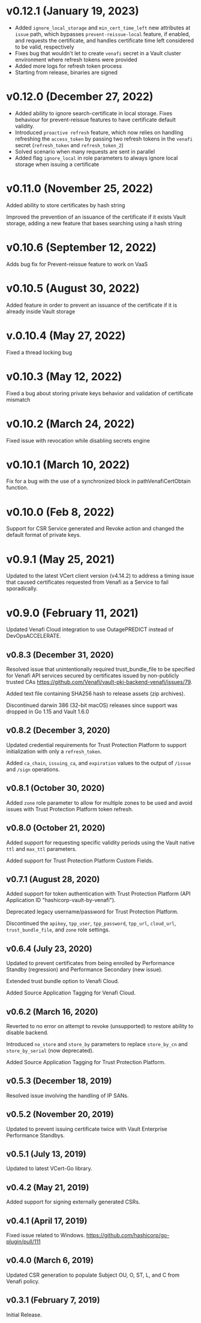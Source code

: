 # v0.12.1 (January 19, 2023)
* Added `ignore_local_storage` and `min_cert_time_left` new attributes at `issue` path, which
bypasses `prevent-reissue-local` feature, if enabled, and requests the certificate, and handles
certificate time left considered to be valid, respectively
* Fixes bug that wouldn't let to create `venafi` secret in a Vault cluster environment where refresh tokens were provided
* Added more logs for refresh token process
* Starting from release, binaries are signed

# v0.12.0 (December 27, 2022)
* Added ability to ignore search-certificate in local storage. Fixes behaviour for prevent-reissue features to have certificate default validity.
* Introduced `proactive refresh` feature, which now relies on handling refreshing the `access_token` by passing two refresh tokens in the `venafi` secret (`refresh_token` and `refresh_token_2`)
* Solved scenario when many requests are sent in parallel
* Added flag `ignore_local` in role parameters to always ignore local storage when issuing a certificate

# v0.11.0 (November 25, 2022)
Added ability to store certificates by hash string

Improved the prevention of an issuance of the certificate if it exists Vault storage, adding a new feature that bases searching using a hash string

# v0.10.6 (September 12, 2022)
Adds bug fix for Prevent-reissue feature to work on VaaS

# v0.10.5 (August 30, 2022)
Added feature in order to prevent an issuance of the certificate if it is already inside Vault storage 

# v.0.10.4 (May 27, 2022)
Fixed a thread locking bug

# v0.10.3 (May 12, 2022)
Fixed a bug about storing private keys behavior and validation of certificate mismatch

# v0.10.2 (March 24, 2022)
Fixed issue with revocation while disabling secrets engine

# v0.10.1 (March 10, 2022)
Fix for a bug with the use of a synchronized block in pathVenafiCertObtain function.

# v0.10.0 (Feb 8, 2022)
Support for CSR Service generated and Revoke action and changed the default format of private keys.

# v0.9.1 (May 25, 2021)
Updated to the latest VCert client version (v4.14.2) to address a timing issue that caused certificates requested from Venafi as a Service to fail sporadically.

# v0.9.0 (February 11, 2021)

Updated Venafi Cloud integration to use OutagePREDICT instead of DevOpsACCELERATE.

## v0.8.3 (December 31, 2020)

Resolved issue that unintentionally required trust_bundle_file to be specified for Venafi API services secured by certificates issued by non-publicly trusted CAs https://github.com/Venafi/vault-pki-backend-venafi/issues/79.

Added text file containing SHA256 hash to release assets (zip archives).

Discontinued darwin 386 (32-bit macOS) releases since support was dropped in Go 1.15 and Vault 1.6.0

## v0.8.2 (December 3, 2020)

Updated credential requirements for Trust Protection Platform to support initialization with only a `refresh_token`.

Added `ca_chain`, `issuing_ca`, and `expiration` values to the output of `/issue` and `/sign` operations.

## v0.8.1 (October 30, 2020)

Added `zone` role parameter to allow for multiple zones to be used and avoid issues with Trust Protection Platform token refresh.

## v0.8.0 (October 21, 2020)

Added support for requesting specific validity periods using the Vault native `ttl` and `max_ttl` parameters.

Added support for Trust Protection Platform Custom Fields.

## v0.7.1 (August 28, 2020)

Added support for token authentication with Trust Protection Platform (API Application ID "hashicorp-vault-by-venafi").

Deprecated legacy username/password for Trust Protection Platform.

Discontinued the `apikey`, `tpp_user`, `tpp_password`, `tpp_url`, `cloud_url`, `trust_bundle_file`, and `zone` role settings.

## v0.6.4 (July 23, 2020)

Updated to prevent certificates from being enrolled by Performance Standby (regression) and Performance Secondary (new issue).

Extended trust bundle option to Venafi Cloud.

Added Source Application Tagging for Venafi Cloud.

## v0.6.2 (March 16, 2020)

Reverted to no error on attempt to revoke (unsupported) to restore ability to disable backend. 

Introduced `no_store` and `store_by` parameters to replace `store_by_cn` and `store_by_serial` (now deprecated).

Added Source Application Tagging for Trust Protection Platform.

## v0.5.3 (December 18, 2019)

Resolved issue involving the handling of IP SANs.

## v0.5.2 (November 20, 2019)

Updated to prevent issuing certificate twice with Vault Enterprise Performance Standbys.

## v0.5.1 (July 13, 2019)

Updated to latest VCert-Go library.

## v0.4.2 (May 21, 2019)

Added support for signing externally generated CSRs.

## v0.4.1 (April 17, 2019)

Fixed issue related to Windows. https://github.com/hashicorp/go-plugin/pull/111

## v0.4.0 (March 6, 2019)

Updated CSR generation to populate Subject OU, O, ST, L, and C from Venafi policy.

## v0.3.1 (February 7, 2019)

Initial Release.

